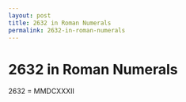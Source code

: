 ```yaml
---
layout: post
title: 2632 in Roman Numerals
permalink: 2632-in-roman-numerals
---
```


# 2632 in Roman Numerals

2632 = MMDCXXXII
